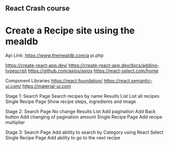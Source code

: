 ## React Crash course 

# Create a Recipe site using the mealdb

Api Link: https://www.themealdb.com/a
pi.php

https://create-react-app.dev/
https://create-react-app.dev/docs/adding-typescript
https://github.com/axios/axios
https://react-select.com/home 

Component Libraries 
https://react.foundation/
https://react.semantic-ui.com/
https://material-ui.com


Stage 1:
Search Page
Search recipes by name
Results List
List all recipes
Single Recipe Page
Show recipe steps, ingredients and image

Stage 2:
Search Page
No change
Results List
Add pagination
Add Back button
Add changing of pagination amount
Single Recipe Page
Add recipe multiplier 

Stage 3:
Search Page
Add ability to search by Category using React Select 
Single Recipe Page
Add ability to go to the next recipe 
